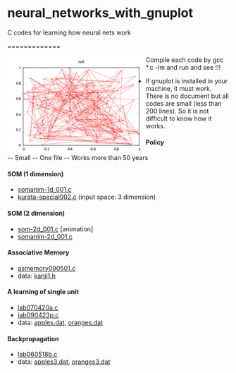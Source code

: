 # neural_networks_with_gnuplot
C codes for learning how neural nets work

=============

<img src="https://github.com/date333cs/neural_networks_with_gnuplot/blob/master/anim-som2d.gif" height="220px" align="left">

Compile each code by gcc *.c -lm and run and see !!! 
- If gnuplot is installed in your machine, it must work. 
There is no document but all codes are small (less than 200 lines).
So it is not difficult to know how it works.


#### Policy
-- Small
-- One file
-- Works more than 50 years

#### SOM (1 dimension)

- [somanim-1d_001.c](somanim-1d_001.c)
- [kurata-special002.c](kurata-special002.c) (input space: 3 dimension)

#### SOM (2 dimension)

- [som-2d_001.c](som-2d_001.c) [animation]
- [somanim-2d_001.c](somanim-2d_001.c)

#### Associative Memory

- [asmemory090501.c](asmemory090501.c)
- data: [kanji1.h](kanji1.h)

#### A learning of single unit

- [lab070420a.c](lab070420a.c)
- [lab090423p.c](lab090423p.c)
- data: [apples.dat](apples.dat), [oranges.dat](oranges.dat)

#### Backpropagation

- [lab060518b.c](lab060518b.c)
- data: [apples3.dat](apples3.dat), [oranges3.dat](oranges3.dat)
